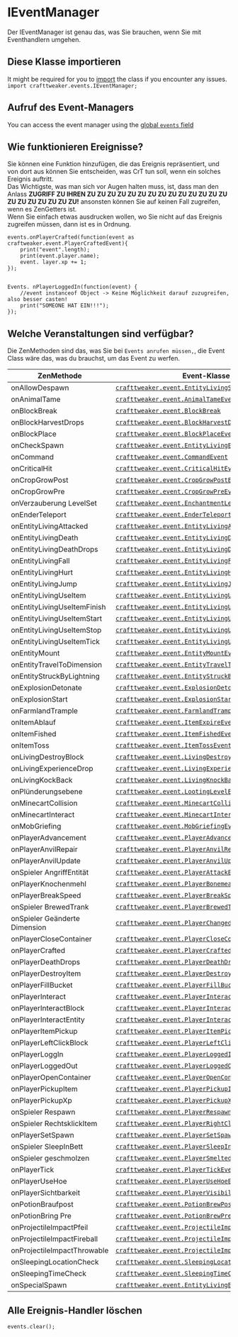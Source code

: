 # IEventManager

Der IEventManager ist genau das, was Sie brauchen, wenn Sie mit Eventhandlern umgehen.

## Diese Klasse importieren

It might be required for you to [import](/AdvancedFunctions/Import/) the class if you encounter any issues.  
`import crafttweaker.events.IEventManager;`

## Aufruf des Event-Managers

You can access the event manager using the [global `events` field](/Vanilla/Global_Functions/)

## Wie funktionieren Ereignisse?

Sie können eine Funktion hinzufügen, die das Ereignis repräsentiert, und von dort aus können Sie entscheiden, was CrT tun soll, wenn ein solches Ereignis auftritt.  
Das Wichtigste, was man sich vor Augen halten muss, ist, dass man den Anlass **ZUGRIFF ZU IHREN ZU ZU ZU ZU ZU ZU ZU ZU ZU ZU ZU ZU ZU ZU ZU ZU ZU ZU ZU ZU ZU!** ansonsten können Sie auf keinen Fall zugreifen, wenn es ZenGetters ist.  
Wenn Sie einfach etwas ausdrucken wollen, wo Sie nicht auf das Ereignis zugreifen müssen, dann ist es in Ordnung.

```zenscript
events.onPlayerCrafted(function(event as craftweaker.event.PlayerCraftedEvent){
    print("event".length);
    print(event.player.name);
    event. layer.xp += 1;
});


Events. nPlayerLoggedIn(function(event) {
    //event instanceof Object -> Keine Möglichkeit darauf zuzugreifen, also besser casten!
    print("SOMEONE HAT EIN!!!");
});
```

## Welche Veranstaltungen sind verfügbar?

Die ZenMethoden sind das, was Sie bei `Events anrufen müssen,`, die Event Class wäre das, was du brauchst, um das Event zu werfen.

| ZenMethode                    | Event-Klasse                                                                                             |
| ----------------------------- | -------------------------------------------------------------------------------------------------------- |
| onAllowDespawn                | [`crafttweaker.event.EntityLivingSpawnEvent`](/Vanilla/Events/Events/EntityLivingSpawn/)                 |
| onAnimalTame                  | [`crafttweaker.event.AnimalTameEvent`](/Vanilla/Events/Events/AnimalTame/)                               |
| onBlockBreak                  | [`crafttweaker.event.BlockBreak`](/Vanilla/Events/Events/BlockBreak/)                                    |
| onBlockHarvestDrops           | [`crafttweaker.event.BlockHarvestDrops`](/Vanilla/Events/Events/BlockHarvestDrops/)                      |
| onBlockPlace                  | [`crafttweaker.event.BlockPlaceEvent`](/Vanilla/Events/Events/BlockPlace/)                               |
| onCheckSpawn                  | [`crafttweaker.event.EntityLivingExtendedSpawnEvent`](/Vanilla/Events/Events/EntityLivingSpawn/)         |
| onCommand                     | [`crafttweaker.event.CommandEvent`](/Vanilla/Events/Events/CommandEvent/)                                |
| onCriticalHit                 | [`crafttweaker.event.CriticalHitEvent`](/Vanilla/Events/Events/CriticalHit/)                             |
| onCropGrowPost                | [`crafttweaker.event.CropGrowPostEvent`](/Vanilla/Events/Events/CropGrowPost/)                           |
| onCropGrowPre                 | [`crafttweaker.event.CropGrowPreEvent`](/Vanilla/Events/Events/CropGrowPre/)                             |
| onVerzauberung LevelSet       | [`crafttweaker.event.EnchantmentLevelSetEvent`](/Vanilla/Events/Events/EnchantmentLevelSet/)             |
| onEnderTeleport               | [`crafttweaker.event.EnderTeleportEvent`](/Vanilla/Events/Events/EnderTeleport/)                         |
| onEntityLivingAttacked        | [`crafttweaker.event.EntityLivingAttackedEvent`](/Vanilla/Events/Events/EntityLivingAttacked/)           |
| onEntityLivingDeath           | [`crafttweaker.event.EntityLivingDeathEvent`](/Vanilla/Events/Events/EntityLivingDeath/)                 |
| onEntityLivingDeathDrops      | [`crafttweaker.event.EntityLivingDeathDropsEvent`](/Vanilla/Events/Events/EntityLivingDeathDrops/)       |
| onEntityLivingFall            | [`crafttweaker.event.EntityLivingFallEvent`](/Vanilla/Events/Events/EntityLivingFall/)                   |
| onEntityLivingHurt            | [`crafttweaker.event.EntityLivingHurtEvent`](/Vanilla/Events/Events/EntityLivingHurt/)                   |
| onEntityLivingJump            | [`crafttweaker.event.EntityLivingJumpEvent`](/Vanilla/Events/Events/EntityLivingJump/)                   |
| onEntityLivingUseItem         | [`crafttweaker.event.EntityLivingUseItemEvent.All`](/Vanilla/Events/Events/LivingEntityUseItem/)         |
| onEntityLivingUseItemFinish   | [`crafttweaker.event.EntityLivingUseItemEvent.Finish`](/Vanilla/Events/Events/LivingEntityUseItem/)      |
| onEntityLivingUseItemStart    | [`crafttweaker.event.EntityLivingUseItemEvent.Start`](/Vanilla/Events/Events/LivingEntityUseItem/)       |
| onEntityLivingUseItemStop     | [`crafttweaker.event.EntityLivingUseItemEvent.Stop`](/Vanilla/Events/Events/LivingEntityUseItem/)        |
| onEntityLivingUseItemTick     | [`crafttweaker.event.EntityLivingUseItemEvent.Tick`](/Vanilla/Events/Events/LivingEntityUseItem/)        |
| onEntityMount                 | [`crafttweaker.event.EntityMountEvent`](/Vanilla/Events/Events/EntityMount/)                             |
| onEntityTravelToDimension     | [`crafttweaker.event.EntityTravelToDimensionEvent`](/Vanilla/Events/Events/EntityTravelToDimension/)     |
| onEntityStruckByLightning     | [`crafttweaker.event.EntityStruckByLightningEvent`](/Vanilla/Events/Events/EntityStruckByLightning/)     |
| onExplosionDetonate           | [`crafttweaker.event.ExplosionDetonateEvent`](/Vanilla/Events/Events/ExplosionDetonate/)                 |
| onExplosionStart              | [`crafttweaker.event.ExplosionStartEvent`](/Vanilla/Events/Events/ExplosionStart/)                       |
| onFarmlandTrample             | [`crafttweaker.event.FarmlandTrampleEvent`](/Vanilla/Events/Events/FarmlandTrample/)                     |
| onItemAblauf                  | [`crafttweaker.event.ItemExpireEvent`](/Vanilla/Events/Events/ItemExpire/)                               |
| onItemFished                  | [`crafttweaker.event.ItemFishedEvent`](/Vanilla/Events/Events/ItemFished/)                               |
| onItemToss                    | [`crafttweaker.event.ItemTossEvent`](/Vanilla/Events/Events/ItemToss/)                                   |
| onLivingDestroyBlock          | [`crafttweaker.event.LivingDestroyBlockEvent`](/Vanilla/Events/Events/LivingDestroyBlock/)               |
| onLivingExperienceDrop        | [`crafttweaker.event.LivingExperienceDropEvent`](/Vanilla/Events/Events/LivingExperienceDrop/)           |
| onLivingKockBack              | [`crafttweaker.event.LivingKnockBackEvent`](/Vanilla/Events/Events/LivingKnockBack/)                     |
| onPlünderungsebene            | [`crafttweaker.event.LootingLevelEvent`](/Vanilla/Events/Events/LootingLevel/)                           |
| onMinecartCollision           | [`crafttweaker.event.MinecartCollisionEvent`](/Vanilla/Events/Events/MinecartCollision/)                 |
| onMinecartInteract            | [`crafttweaker.event.MinecartInteractEvent`](/Vanilla/Events/Events/MinecartInteract/)                   |
| onMobGriefing                 | [`crafttweaker.event.MobGriefingEvent`](/Vanilla/Events/Events/MobGriefing/)                             |
| onPlayerAdvancement           | [`crafttweaker.event.PlayerAdvancement`](/Vanilla/Events/Events/PlayerAdvancement/)                      |
| onPlayerAnvilRepair           | [`crafttweaker.event.PlayerAnvilRepairEvent`](/Vanilla/Events/Events/PlayerAnvilRepair/)                 |
| onPlayerAnvilUpdate           | [`crafttweaker.event.PlayerAnvilUpdateEvent`](/Vanilla/Events/Events/PlayerAnvilUpdate/)                 |
| onSpieler AngriffEntität      | [`crafttweaker.event.PlayerAttackEntityEvent`](/Vanilla/Events/Events/PlayerAttackEntity/)               |
| onPlayerKnochenmehl           | [`crafttweaker.event.PlayerBonemealEvent`](/Vanilla/Events/Events/PlayerBonemeal/)                       |
| onPlayerBreakSpeed            | [`crafttweaker.event.PlayerBreakSpeed`](/Vanilla/Events/Events/PlayerBreakSpeed/)                        |
| onSpieler BrewedTrank         | [`crafttweaker.event.PlayerBrewedTrank`](/Vanilla/Events/Events/PlayerBrewedPotion/)                     |
| onSpieler Geänderte Dimension | [`crafttweaker.event.PlayerChangedDimensionEvent`](/Vanilla/Events/Events/PlayerChangedDimension/)       |
| onPlayerCloseContainer        | [`crafttweaker.event.PlayerCloseContainerEvent`](/Vanilla/Events/Events/PlayerCloseContainer/)           |
| onPlayerCrafted               | [`crafttweaker.event.PlayerCraftedEvent`](/Vanilla/Events/Events/PlayerCrafted/)                         |
| onPlayerDeathDrops            | [`crafttweaker.event.PlayerDeathDropsEvent`](/Vanilla/Events/Events/PlayerDeathDrops/)                   |
| onPlayerDestroyItem           | [`crafttweaker.event.PlayerDestroyItem`](/Vanilla/Events/Events/PlayerDestroyItem/)                      |
| onPlayerFillBucket            | [`crafttweaker.event.PlayerFillBucketEvent`](/Vanilla/Events/Events/PlayerFillBucket/)                   |
| onPlayerInteract              | [`crafttweaker.event.PlayerInteractEvent`](/Vanilla/Events/Events/PlayerInteract/)                       |
| onPlayerInteractBlock         | [`crafttweaker.event.PlayerInteractBlockEvent`](/Vanilla/Events/Events/PlayerInteractBlock/)             |
| onPlayerInteractEntity        | [`crafttweaker.event.PlayerInteractEntityEvent`](/Vanilla/Events/Events/PlayerInteractEntity/)           |
| onPlayerItemPickup            | [`crafttweaker.event.PlayerItemPickupEvent`](/Vanilla/Events/Events/PlayerItemPickup/)                   |
| onPlayerLeftClickBlock        | [`crafttweaker.event.PlayerLeftClickBlockEvent`](/Vanilla/Events/Events/PlayerLeftClickBlock/)           |
| onPlayerLoggIn                | [`crafttweaker.event.PlayerLoggedInEvent`](/Vanilla/Events/Events/PlayerLoggedIn/)                       |
| onPlayerLoggedOut             | [`crafttweaker.event.PlayerLoggedOutEvent`](/Vanilla/Events/Events/PlayerLoggedOut/)                     |
| onPlayerOpenContainer         | [`crafttweaker.event.PlayerOpenContainerEvent`](/Vanilla/Events/Events/PlayerOpenContainer/)             |
| onPlayerPickupItem            | [`crafttweaker.event.PlayerPickupItemEvent`](/Vanilla/Events/Events/PlayerPickupItem/)                   |
| onPlayerPickupXp              | [`crafttweaker.event.PlayerPickupXpEvent`](/Vanilla/Events/Events/PlayerPickupXp/)                       |
| onSpieler Respawn             | [`crafttweaker.event.PlayerRespawnEvent`](/Vanilla/Events/Events/PlayerRespawn/)                         |
| onSpieler RechtsklickItem     | [`crafttweaker.event.PlayerRightClickItemEvent`](/Vanilla/Events/Events/PlayerRightClickItem/)           |
| onPlayerSetSpawn              | [`crafttweaker.event.PlayerSetSpawn`](/Vanilla/Events/Events/PlayerSetSpawn/)                            |
| onSpieler SleepInBett         | [`crafttweaker.event.PlayerSleepInBedEvent`](/Vanilla/Events/Events/PlayerSleepInBed/)                   |
| onSpieler geschmolzen         | [`crafttweaker.event.PlayerSmeltedEvent`](/Vanilla/Events/Events/PlayerSmelted/)                         |
| onPlayerTick                  | [`crafttweaker.event.PlayerTickEvent`](/Vanilla/Events/Events/PlayerTick/)                               |
| onPlayerUseHoe                | [`crafttweaker.event.PlayerUseHoeEvent`](/Vanilla/Events/Events/PlayerUseHoe/)                           |
| onPlayerSichtbarkeit          | [`crafttweaker.event.PlayerVisibilityEvent`](/Vanilla/Events/Events/PlayerVisibility/)                   |
| onPotionBraufpost             | [`crafttweaker.event.PotionBrewPostEvent`](/Vanilla/Events/Events/PotionBrewPost/)                       |
| onPotionBring Pre             | [`crafttweaker.event.PotionBrewPreEvent`](/Vanilla/Events/Events/PotionBrewPre/)                         |
| onProjectileImpactPfeil       | [`crafttweaker.event.ProjectileImpactArrowEvent`](/Vanilla/Events/Events/ProjectileImpactArrow/)         |
| onProjectileImpactFireball    | [`crafttweaker.event.ProjectileImpactFireballEvent`](/Vanilla/Events/Events/ProjectileImpactFireball/)   |
| onProjectileImpactThrowable   | [`crafttweaker.event.ProjectileImpactThrowableEvent`](/Vanilla/Events/Events/ProjectileImpactThrowable/) |
| onSleepingLocationCheck       | [`crafttweaker.event.SleepingLocationCheckEvent`](/Vanilla/Events/Events/SleepingLocationCheck/)         |
| onSleepingTimeCheck           | [`crafttweaker.event.SleepingTimeCheckEvent`](/Vanilla/Events/Events/SleepingTimeCheck/)                 |
| onSpecialSpawn                | [`crafttweaker.event.EntityLivingExtendedSpawnEvent`](/Vanilla/Events/Events/EntityLivingSpawn/)         |

## Alle Ereignis-Handler löschen

```zenscript
events.clear();
```